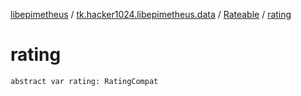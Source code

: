 [libepimetheus](../../index.md) / [tk.hacker1024.libepimetheus.data](../index.md) / [Rateable](index.md) / [rating](./rating.md)

# rating

`abstract var rating: RatingCompat`